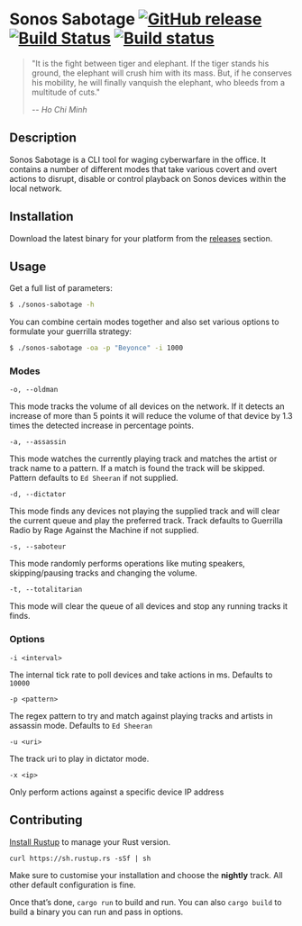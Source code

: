# Sonos Sabotage [![GitHub release](https://img.shields.io/github/release/threesquared/sonos-sabotage.svg)](https://github.com/threesquared/sonos-sabotage/releases) [![Build Status](https://travis-ci.com/threesquared/sonos-sabotage.svg?branch=master)](https://travis-ci.com/threesquared/sonos-sabotage) [![Build status](https://ci.appveyor.com/api/projects/status/in943rqu3ucaq7dc/branch/master?svg=true)](https://ci.appveyor.com/project/threesquared/sonos-sabotage/branch/master)

> "It is the fight between tiger and elephant. If the tiger stands his ground, the elephant will crush him with its mass. But, if he conserves his mobility, he will finally vanquish the elephant, who bleeds from a multitude of cuts."
>
> -- <cite>Ho Chi Minh</cite>

## Description

Sonos Sabotage is a CLI tool for waging cyberwarfare in the office.
It contains a number of different modes that take various covert and
overt actions to disrupt, disable or control playback on Sonos devices within
the local network.

## Installation

Download the latest binary for your platform from the [releases](https://github.com/threesquared/sonos-sabotage/releases) section.

## Usage

Get a full list of parameters:

```sh
$ ./sonos-sabotage -h
```

You can combine certain modes together and also set various options
to formulate your guerrilla strategy:

```sh
$ ./sonos-sabotage -oa -p "Beyonce" -i 1000
```

### Modes

`-o, --oldman`

This mode tracks the volume of all devices on the network. If it detects an increase of more than 5 points it will reduce the volume of that
device by 1.3 times the detected increase in percentage points.

`-a, --assassin`

This mode watches the currently playing track and matches the artist or track name to a pattern. If a match is found the track
will be skipped. Pattern defaults to `Ed Sheeran` if not supplied.

`-d, --dictator`

This mode finds any devices not playing the supplied track and will clear the current queue and play the preferred track.
Track defaults to Guerrilla Radio by Rage Against the Machine if not supplied.

`-s, --saboteur`

This mode randomly performs operations like muting speakers, skipping/pausing tracks and changing the volume.

`-t, --totalitarian`

This mode will clear the queue of all devices and stop any running tracks it finds.

### Options

`-i <interval>`

The internal tick rate to poll devices and take actions in ms. Defaults to `10000`

`-p <pattern>`

The regex pattern to try and match against playing tracks and artists in assassin mode.
Defaults to `Ed Sheeran`

`-u <uri>`

The track uri to play in dictator mode.

`-x <ip>`

Only perform actions against a specific device IP address

## Contributing

[Install Rustup](https://www.rust-lang.org/learn/get-started) to manage your Rust version.

`curl https://sh.rustup.rs -sSf | sh`

Make sure to customise your installation and choose the **nightly** track. All other default configuration is fine.

Once that’s done, `cargo run` to build and run. You can also `cargo build` to build a binary you can run and pass in options.